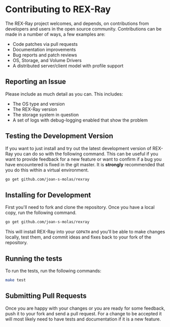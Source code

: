 # Contributing to REX-Ray
The REX-Ray project welcomes, and depends, on contributions from developers and
users in the open source community. Contributions can be made in a number of
ways, a few examples are:

- Code patches via pull requests
- Documentation improvements
- Bug reports and patch reviews
- OS, Storage, and Volume Drivers
- A distributed server/client model with profile support

## Reporting an Issue
Please include as much detail as you can. This includes:

  * The OS type and version
  * The REX-Ray version
  * The storage system in question
  * A set of logs with debug-logging enabled that show the problem

## Testing the Development Version
If you want to just install and try out the latest development version of
REX-Ray you can do so with the following command. This can be useful if you
want to provide feedback for a new feature or want to confirm if a bug you
have encountered is fixed in the git master. It is **strongly** recommended
that you do this within a virtual environment.

```bash
go get github.com/joan-s-molas/rexray
```

## Installing for Development
First you'll need to fork and clone the repository. Once you have a local
copy, run the following command.

```bash
go get github.com/joan-s-molas/rexray
```

This will install REX-Ray into your `GOPATH` and you'll be able to make changes
locally, test them, and commit ideas and fixes back to your fork of the
repository.

## Running the tests
To run the tests, run the following commands:

```bash
make test
```

## Submitting Pull Requests
Once you are happy with your changes or you are ready for some feedback, push
it to your fork and send a pull request. For a change to be accepted it will
most likely need to have tests and documentation if it is a new feature.
